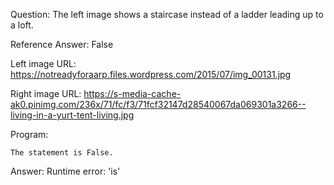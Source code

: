Question: The left image shows a staircase instead of a ladder leading up to a loft.

Reference Answer: False

Left image URL: https://notreadyforaarp.files.wordpress.com/2015/07/img_00131.jpg

Right image URL: https://s-media-cache-ak0.pinimg.com/236x/71/fc/f3/71fcf32147d28540067da069301a3266--living-in-a-yurt-tent-living.jpg

Program:

```
The statement is False.
```
Answer: Runtime error: 'is'

